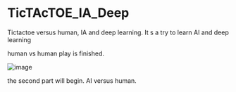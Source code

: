 # TicTAcTOE_IA_Deep
Tictactoe versus human, IA and deep learning. It s a try to learn AI and deep learning


human vs human  play is finished.

![image](https://github.com/user-attachments/assets/f7dadc4c-a612-45a7-bfad-38bb5d24e6de)

the second part will begin. AI versus human.

